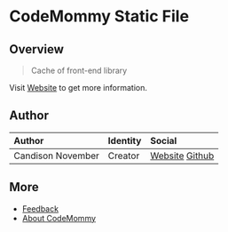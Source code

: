 # CodeMommy Static File

## Overview

> Cache of front-end library

Visit [Website](http://www.staticfile.net) to get more information.

## Author

| Author            | Identity | Social |
| :---------------- | :------- | :----- |
| Candison November | Creator  | [Website](http://www.kandisheng.com/) [Github](https://github.com/KanDisheng) |

## More

- [Feedback](https://github.com/CodeMommy/StaticFile/issues)
- [About CodeMommy](https://github.com/CodeMommy/CodeMommy)